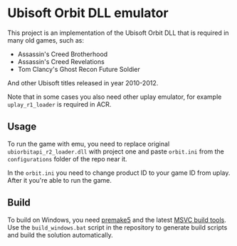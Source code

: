 # Ubisoft Orbit DLL emulator

This project is an implementation of the Ubisoft Orbit DLL that is required in many old games, such as: 

- Assassin's Creed Brotherhood
- Assassin's Creed Revelations 
- Tom Clancy's Ghost Recon Future Soldier

And other Ubisoft titles released in year 2010-2012.

Note that in some cases you also need other uplay emulator, for example `uplay_r1_loader` is required in ACR.

## Usage

To run the game with emu, you need to replace original `ubiorbitapi_r2_loader.dll` with project one and paste `orbit.ini` from the `configurations` folder of the repo near it.

In the `orbit.ini` you need to change product ID to your game ID from uplay. After it you're able to run the game.

## Build

To build on Windows, you need [premake5](https://premake.github.io/download) and the latest [MSVC build tools](https://visualstudio.microsoft.com/downloads/?q=build+tools). Use the `build_windows.bat` script in the repository to generate build scripts and build the solution automatically.
